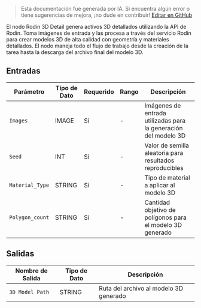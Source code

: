 > Esta documentación fue generada por IA. Si encuentra algún error o tiene sugerencias de mejora, ¡no dude en contribuir! [Editar en GitHub](https://github.com/Comfy-Org/embedded-docs/blob/main/comfyui_embedded_docs/docs/Rodin3D_Detail/es.md)

El nodo Rodin 3D Detail genera activos 3D detallados utilizando la API de Rodin. Toma imágenes de entrada y las procesa a través del servicio Rodin para crear modelos 3D de alta calidad con geometría y materiales detallados. El nodo maneja todo el flujo de trabajo desde la creación de la tarea hasta la descarga del archivo final del modelo 3D.

## Entradas

| Parámetro | Tipo de Dato | Requerido | Rango | Descripción |
|-----------|-----------|----------|-------|-------------|
| `Images` | IMAGE | Sí | - | Imágenes de entrada utilizadas para la generación del modelo 3D |
| `Seed` | INT | Sí | - | Valor de semilla aleatoria para resultados reproducibles |
| `Material_Type` | STRING | Sí | - | Tipo de material a aplicar al modelo 3D |
| `Polygon_count` | STRING | Sí | - | Cantidad objetivo de polígonos para el modelo 3D generado |

## Salidas

| Nombre de Salida | Tipo de Dato | Descripción |
|-------------|-----------|-------------|
| `3D Model Path` | STRING | Ruta del archivo al modelo 3D generado |
